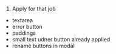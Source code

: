 1) Apply for that job
- textarea
- error button
- paddings
- small text udner button already applied
- rename buttons in modal
